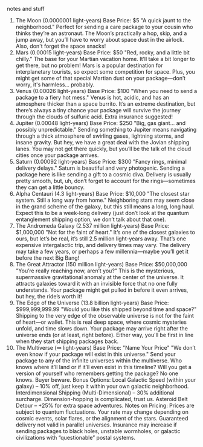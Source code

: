 notes and stuff

1. The Moon (0.0000001 light-years)
Base Price: $5
"A quick jaunt to the neighborhood."
Perfect for sending a care package to your cousin who thinks they’re an astronaut. The Moon’s practically a hop, skip, and a jump away, but you’ll have to worry about space dust in the airlock. Also, don't forget the space snacks!
2. Mars (0.00015 light-years)
Base Price: $50
"Red, rocky, and a little bit chilly."
The base for your Martian vacation home. It’ll take a bit longer to get there, but no problem! Mars is a popular destination for interplanetary tourists, so expect some competition for space. Plus, you might get some of that special Martian dust on your package—don’t worry, it's harmless… probably.
3. Venus (0.00026 light-years)
Base Price: $100
"When you need to send a package to a fiery hot mess."
Venus is hot, acidic, and has an atmosphere thicker than a space burrito. It’s an extreme destination, but there’s always a tiny chance your package will survive the journey through the clouds of sulfuric acid. Extra insurance suggested!
4. Jupiter (0.00048 light-years)
Base Price: $250
"Big, gas giant... and possibly unpredictable."
Sending something to Jupiter means navigating through a thick atmosphere of swirling gases, lightning storms, and insane gravity. But hey, we have a great deal with the Jovian shipping lanes. You may not get there quickly, but you’ll be the talk of the cloud cities once your package arrives.
5. Saturn (0.00092 light-years)
Base Price: $300
"Fancy rings, minimal delivery delays."
Saturn is beautiful and very photogenic. Sending a package here is like sending a gift to a cosmic diva. Delivery is usually pretty smooth, but, uh, don’t forget to account for the rings—sometimes they can get a little bouncy.
6. Alpha Centauri (4.3 light-years)
Base Price: $10,000
"The closest star system. Still a long way from home."
Neighboring stars may seem close in the grand scheme of the galaxy, but this still means a long, long haul. Expect this to be a week-long delivery (just don’t look at the quantum entanglement shipping option, we don’t talk about that one).
7. The Andromeda Galaxy (2.537 million light-years)
Base Price: $1,000,000
"Not for the faint of heart."
It’s one of the closest galaxies to ours, but let’s be real, it’s still 2.5 million light-years away. That’s one expensive intergalactic trip, and delivery times may vary. The delivery may take a few years, or perhaps a few millennia—maybe you’ll get it before the next Big Bang!
8. The Great Attractor (150 million light-years)
Base Price: $50,000,000
"You’re really reaching now, aren’t you?"
This is the mysterious, supermassive gravitational anomaly at the center of the universe. It attracts galaxies toward it with an invisible force that no one fully understands. Your package might get pulled in before it even arrives, but hey, the ride’s worth it!
9. The Edge of the Universe (13.8 billion light-years)
Base Price: $999,999,999.99
"Would you like this shipped beyond time and space?"
Shipping to the very edge of the observable universe is not for the faint of heart—or wallet. This is real deep space, where cosmic mysteries unfold, and time slows down. Your package may arrive right after the universe ends (or at least, right before). Either way, you'll be first in line when they start shipping packages back.
10. The Multiverse (∞ light-years)
Base Price: "Name Your Price"
"We don’t even know if your package will exist in this universe."
Send your package to any of the infinite universes within the multiverse. Who knows where it’ll land or if it’ll even exist in this timeline? Will you get a version of yourself who remembers getting the package? No one knows. Buyer beware.
Bonus Options:
Local Galactic Speed (within your galaxy) – 10% off, just keep it within your own galactic neighborhood.
Interdimensional Shipping (Multi-Dimensional) – 30% additional surcharge. Dimension-hopping is complicated, trust us.
Asteroid Belt Detour – +25% for extra space adventures.
Notes on Pricing:
Prices are subject to quantum fluctuations. Your rate may change depending on cosmic events, solar flares, or the alignment of the stars.
Guaranteed delivery not valid in parallel universes.
Insurance may increase if sending packages to black holes, unstable wormholes, or galactic civilizations with “questionable” postal systems.
